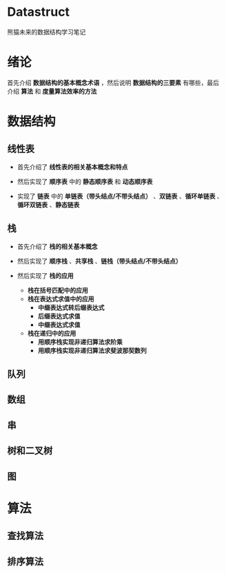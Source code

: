 # Datastruct
熊猫未来的数据结构学习笔记


# 绪论

首先介绍 **数据结构的基本概念术语** ，然后说明 **数据结构的三要素** 有哪些，最后介绍 **算法** 和 **度量算法效率的方法**





# 数据结构
## 线性表
- 首先介绍了 **线性表的相关基本概念和特点**  
  
- 然后实现了 **顺序表** 中的 **静态顺序表** 和 **动态顺序表** 
  
- 实现了 **链表** 中的 **单链表（带头结点/不带头结点）** 、**双链表** 、**循环单链表** 、**循环双链表** 、**静态链表**



## 栈
- 首先介绍了 **栈的相关基本概念** 

- 然后实现了 **顺序栈** 、**共享栈** 、**链栈（带头结点/不带头结点）** 

- 然后实现了 **栈的应用**
  -  **栈在括号匹配中的应用**
  -  **栈在表达式求值中的应用**
     -  **中缀表达式转后缀表达式**
     -  **后缀表达式求值**
     -  **中缀表达式求值**
  -  **栈在递归中的应用**
     -  **用顺序栈实现非递归算法求阶乘**
     -  **用顺序栈实现非递归算法求斐波那契数列**



## 队列




## 数组




## 串




## 树和二叉树




## 图





# 算法
## 查找算法




## 排序算法